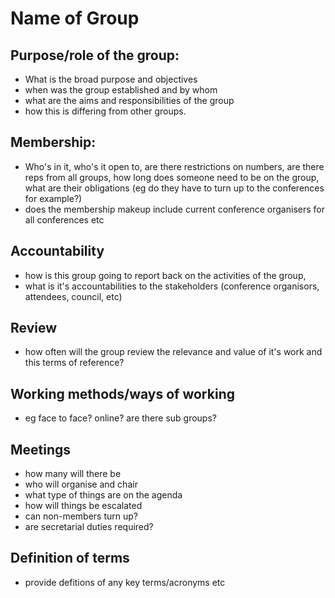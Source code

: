 # Name of Group
## Purpose/role of the group:
- What is the broad purpose and objectives
- when was the group established and by whom
- what are the aims and responsibilities of the group
- how this is differing from other groups.
## Membership:
- Who's in it, who's it open to, are there restrictions on numbers, are there reps from all groups, how long does someone need to be on the group, what are their obligations (eg do they have to turn up to the conferences for example?)
- does the membership makeup include current conference organisers for all conferences etc
## Accountability
- how is this group going to report back on the activities of the group,
- what is it's accountabilities to the stakeholders (conference organisors, attendees, council, etc)
## Review
- how often will the group review the relevance and value of it's work and this terms of reference?
## Working methods/ways of working
- eg face to face? online? are there sub groups?
## Meetings
- how many will there be
- who will organise and chair
- what type of things are on the agenda
- how will things be escalated
- can non-members turn up?
- are secretarial duties required?
## Definition of terms
- provide defitions of any key terms/acronyms etc

